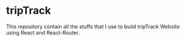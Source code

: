 # tripTrack
This repository contain all the stuffs that I use to build tripTrack Website using React and React-Router.
